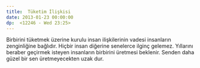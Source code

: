 ```yaml
---
title:  Tüketim İlişkisi
date: 2013-01-23 00:00:00
dp:  <12246 - Wed 23:25>
---
```



Birbirini tüketmek üzerine kurulu insan ilişkilerinin vadesi
insanların zenginliğine bağlıdır. Hiçbir insan diğerine senelerce
ilginç gelemez. Yıllarını beraber geçirmek isteyen insanların
birbirini üretmesi beklenir. Senden daha güzel bir sen üretmeyecekten
uzak dur. 
